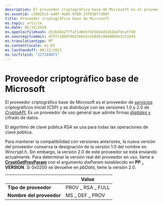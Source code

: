 ```yaml
---
description: El proveedor criptográfico base de Microsoft es el proveedor de servicios criptográficos inicial (CSP) y se distribuye con las versiones 1.0 y 2.0 de CryptoAPI. Es un proveedor de uso general que admite firmas digitales y cifrado de datos.
ms.assetid: c36025c5-a407-4a05-8780-23f8107730df
title: Proveedor criptográfico base de Microsoft
ms.topic: article
ms.date: 05/31/2018
ms.openlocfilehash: d53bd4b2f7faf140e57d25b54d3161b47dcaf740
ms.sourcegitcommit: d75fc10b9f0825bbe5ce5045c90d4045e3c53243
ms.translationtype: MT
ms.contentlocale: es-ES
ms.lasthandoff: 09/13/2021
ms.locfileid: "127244071"
---
```

# <a name="microsoft-base-cryptographic-provider"></a>Proveedor criptográfico base de Microsoft

El proveedor criptográfico base de Microsoft es el proveedor de [*servicios*](../secgloss/c-gly.md) criptográficos inicial (CSP) y se distribuye con las versiones 1.0 y 2.0 de [*CryptoAPI.*](../secgloss/c-gly.md) Es un proveedor de uso general que admite firmas [*digitales y*](../secgloss/d-gly.md) cifrado de datos.

El algoritmo de clave pública RSA se usa para todas las operaciones de clave pública.

Para mantener la compatibilidad con versiones anteriores, la nueva versión del proveedor conserva la designación de la versión 1.0 del nombre en Wincrypt.h. Sin embargo, la versión 2.0 de este proveedor se está enviando actualmente. Para determinar la versión real del proveedor en uso, llame a [**CryptGetProvParam**](/windows/desktop/api/Wincrypt/nf-wincrypt-cryptgetprovparam) con el argumento *dwParam* establecido en **PP \_ VERSION**. Si 0x0200 se devuelve en *pbData*, tiene la versión 2.0.

|                   | Value            |
|-------------------|------------------|
| **Tipo de proveedor** | PROV \_ RSA \_ FULL  |
| **Nombre del proveedor** | MS \_ DEF \_ PROV    |



 

 

 
